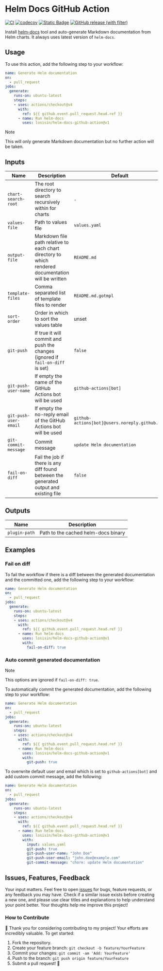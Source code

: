 # Helm Docs GitHub Action

[![CI](https://github.com/losisin/helm-docs-github-action/actions/workflows/ci.yaml/badge.svg?branch=main)](https://github.com/losisin/helm-docs-github-action/actions/workflows/ci.yaml)
[![codecov](https://codecov.io/gh/losisin/helm-docs-github-action/graph/badge.svg?token=0QQVCFJH84)](https://codecov.io/gh/losisin/helm-docs-github-action)
[![Static Badge](https://img.shields.io/badge/licence%20-%20MIT-green)](https://github.com/losisin/helm-docs-github-action/blob/main/LICENSE)
[![GitHub release (with filter)](https://img.shields.io/github/v/release/losisin/helm-docs-github-action)](https://github.com/losisin/helm-docs-github-action/releases)

Install [helm-docs](https://github.com/norwoodj/helm-docs) tool and auto-generate Markdown documentation from Helm charts. It always uses latest version of `helm-docs`.

## Usage

To use this action, add the following step to your workflow:

```yaml
name: Generate Helm documentation
on:
  - pull_request
jobs:
  generate:
    runs-on: ubuntu-latest
    steps:
    - uses: actions/checkout@v4
      with:
        ref: ${{ github.event.pull_request.head.ref }}
      - name: Run helm-docs
        uses: losisin/helm-docs-github-action@v1
```

> [!NOTE]
> This will only generate Markdown documentation but no further action will be taken.

## Inputs

| Name | Description | Default | Required |
|------|-------------|---------|----------|
| `chart-search-root` | The root directory to search recursively within for charts | `.` | false |
| `values-file` | Path to values file | `values.yaml` | false |
| `output-file` | Markdown file path relative to each chart directory to which rendered documentation will be written | `README.md` | false |
| `template-files` | Comma separated list of template files to render | `README.md.gotmpl` | false |
| `sort-order` | Order in which to sort the values table | unset | false |
| `git-push` | If true it will commit and push the changes (ignored if `fail-on-diff` is set) | `false` | false |
| `git-push-user-name` | If empty the name of the GitHub Actions bot will be used | `github-actions[bot]` | false |
| `git-push-user-email` | If empty the no-reply email of the GitHub Actions bot will be used | `github-actions[bot]@users.noreply.github.com` | false |
| `git-commit-message` | Commit message | `update Helm documentation` | false |
| `fail-on-diff` | Fail the job if there is any diff found between the generated output and existing file | `false` | false |

## Outputs

| Name | Description |
|------|-------------|
| `plugin-path` | Path to the cached helm-docs binary |

## Examples

### Fail on diff

To fail the workflow if there is a diff between the generated documentation and the committed one, add the following step to your workflow:

```yaml
name: Generate Helm documentation
on:
  - pull_request
jobs:
  generate:
    runs-on: ubuntu-latest
    steps:
    - uses: actions/checkout@v4
      with:
        ref: ${{ github.event.pull_request.head.ref }}
      - name: Run helm-docs
        uses: losisin/helm-docs-github-action@v1
        with:
          fail-on-diff: true
```

### Auto commit generated documentation

> [!NOTE]
> This options are ignored if `fail-on-diff: true`.

To automatically commit the generated documentation, add the following step to your workflow:

```yaml
name: Generate Helm documentation
on:
  - pull_request
jobs:
  generate:
    runs-on: ubuntu-latest
    steps:
    - uses: actions/checkout@v4
      with:
        ref: ${{ github.event.pull_request.head.ref }}
      - name: Run helm-docs
        uses: losisin/helm-docs-github-action@v1
        with:
          git-push: true
```

To overwrite default user and email which is set to `github-actions[bot]` and add custom commit message, add the following:

```yaml
name: Generate Helm documentation
on:
  - pull_request
jobs:
  generate:
    runs-on: ubuntu-latest
    steps:
    - uses: actions/checkout@v4
      with:
        ref: ${{ github.event.pull_request.head.ref }}
      - name: Run helm-docs
        uses: losisin/helm-docs-github-action@v1
        with:
          input: values.yaml
          git-push: true
          git-push-user-name: "John Doe"
          git-push-user-email: "john.doe@example.com"
          git-commit-message: "chore: update Helm documentation"
```

## Issues, Features, Feedback

Your input matters. Feel free to open [issues](https://github.com/losisin/helm-docs-github-action/issues) for bugs, feature requests, or any feedback you may have. Check if a similar issue exists before creating a new one, and please use clear titles and explanations to help understand your point better. Your thoughts help me improve this project!

### How to Contribute

🌟 Thank you for considering contributing to my project! Your efforts are incredibly valuable. To get started:

1. Fork the repository.
2. Create your feature branch: `git checkout -b feature/YourFeature`
3. Commit your changes: `git commit -am 'Add: YourFeature'`
4. Push to the branch: `git push origin feature/YourFeature`
5. Submit a pull request! 🚀
